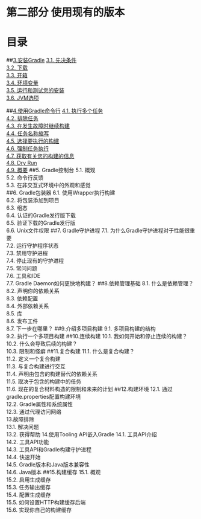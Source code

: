 # 第二部分 使用现有的版本
**目录**
======
##[3.安装Gradle](第三章%20安装Gradle.md)
[3.1. 先决条件](第三章%20安装Gradle.md#3.1.先决条件)\
[3.2. 下载](第三章%20安装Gradle.md#3.2.-下载)\
[3.3. 开箱](第三章%20安装Gradle.md#3.3.-开箱)\
[3.4. 环境变量](第三章%20安装Gradle.md#3.4.-环境变量)\
[3.5. 运行和测试您的安装](第三章%20安装Gradle.md#3.5.-运行和测试您的安装)\
[3.6. JVM选项](第三章%20安装Gradle.md#3.6.-jvm选项)

##[4.使用Gradle命令行](第四章%20使用Gradle命令行.md)
[4.1. 执行多个任务](第四章%20使用Gradle命令行.md#4.1.-执行多个任务)\
[4.2. 排除任务](第四章%20使用Gradle命令行.md#4.2.-排除任务)\
[4.3. 在发生故障时继续构建](第四章%20使用Gradle命令行.md#4.3.-在发生故障时继续构建)\
[4.4. 任务名称缩写](第四章%20使用Gradle命令行.md#4.4.-任务名称缩写)\
[4.5. 选择要执行的构建](第四章%20使用Gradle命令行.md#4.5.-选择要执行的构建)\
[4.6. 强制任务执行](第四章%20使用Gradle命令行.md#4.6.-强制任务执行)\
[4.7. 获取有关您的构建的信息](第四章%20使用Gradle命令行.md#4.7.-获取有关您的构建的信息)\
[4.8. Dry Run](第四章%20使用Gradle命令行.md#4.8.-dry-run)\
[4.9. 概要](第四章%20使用Gradle命令行.md#4.9.-概要)
##5. Gradle控制台
5.1. 概观\
5.2. 命令行反馈\
5.3. 在非交互式环境中的外观和感觉\
##6. Gradle包装器
6.1. 使用Wrapper执行构建\
6.2. 将包装添加到项目\
6.3. 组态\
6.4. 认证的Gradle发行版下载\
6.5. 验证下载的Gradle发行版\
6.6. Unix文件权限
##7. Gradle守护进程
7.1. 为什么Gradle守护进程对于性能很重要\
7.2. 运行守护程序状态\
7.3. 禁用守护进程\
7.4. 停止现有的守护进程\
7.5. 常问问题\
7.6. 工具和IDE\
7.7. Gradle Daemon如何更快地构建？
##8.依赖管理基础
8.1. 什么是依赖管理？\
8.2. 声明你的依赖关系\
8.3. 依赖配置\
8.4. 外部依赖关系\
8.5. 库\
8.6. 发布工件\
8.7. 下一步在哪里？
##9.介绍多项目构建
9.1. 多项目构建的结构\
9.2. 执行一个多项目构建
##10.连续构建
10.1. 我如何开始和停止连续的构建？\
10.2. 什么会导致后续的构建？\
10.3. 限制和怪癖
##11.复合构建
11.1. 什么是复合构建？\
11.2. 定义一个复合构建\
11.3. 与复合构建进行交互\
11.4. 声明由包含的构建替代的依赖关系\
11.5. 取决于包含的构建中的任务\
11.6. 现在的复合材料构造的限制和未来的计划
##12.构建环境
12.1. 通过gradle.properties配置构建环境\
12.2. Gradle属性和系统属性\
12.3. 通过代理访问网络\
13.故障排除\
13.1. 解决问题\
13.2. 获得帮助
14.使用Tooling API嵌入Gradle
14.1. 工具API介绍\
14.2. 工具API功能\
14.3. 工具API和Gradle构建守护进程\
14.4. 快速开始\
14.5. Gradle版本和Java版本兼容性\
14.6. Java版本
##15.构建缓存
15.1. 概观\
15.2. 启用生成缓存\
15.3. 任务输出缓存\
15.4. 配置生成缓存\
15.5. 如何设置HTTP构建缓存后端\
15.6. 实现你自己的构建缓存